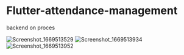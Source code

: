 # Flutter-attendance-management 
backend on proces

![Screenshot_1669513529](https://user-images.githubusercontent.com/44882861/204116008-b6a1fe65-3dd1-4450-8db2-15da56213bb8.png)
![Screenshot_1669513934](https://user-images.githubusercontent.com/44882861/204116010-6646d052-b8f4-42ad-8e6c-ec02a8ef7ffc.png)
![Screenshot_1669513952](https://user-images.githubusercontent.com/44882861/204116015-8df41e73-8fa6-4cd9-956f-df1ac81c791f.png)
